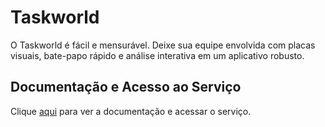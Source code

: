 # Taskworld

O Taskworld é fácil e mensurável. Deixe sua equipe envolvida com placas visuais, bate-papo rápido e análise interativa em um aplicativo robusto.

## Documentação e Acesso ao Serviço

Clique [aqui](https://taskworld.com/pt) para ver a documentação e acessar o serviço.